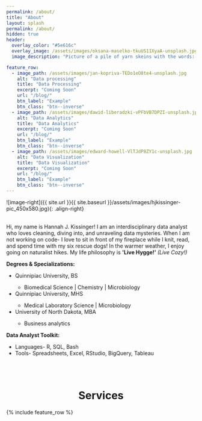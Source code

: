 ```yaml
---
permalink: /about/
title: "About"
layout: splash
permalink: /about/
hidden: true
header:
  overlay_color: "#5e616c"
  overlay_image: /assets/images/oksana-maselko-tkuUS11XyaA-unsplash.jpg
  image_description: "Picture of a pile of yarn skeins with the words: About." 

feature_row:
  - image_path: /assets/images/jan-kopriva-TEDo1eO8te4-unsplash.jpg
    alt: "Data processing"
    title: "Data Processing"
    excerpt: "Coming Soon"
    url: "/blog/"
    btn_label: "Example" 
    btn_class: "btn--inverse"
  - image_path: /assets/images/dawid-liberadzki-vPFbVB7DPZI-unsplash.jpg
    alt: "Data Analytics"
    title: "Data Analytics"
    excerpt: "Coming Soon"
    url: "/blog/"
    btn_label: "Example" 
    btn_class: "btn--inverse"
  - image_path: /assets/images/edward-howell-VlTJdP8ZY1c-unsplash.jpg
    alt: "Data Visualization"
    title: "Data Visualization"
    excerpt: "Coming Soon"
    url: "/blog/"
    btn_label: "Example" 
    btn_class: "btn--inverse"
---
```


![image-right]({{ site.url }}{{ site.baseurl }}/assets/images/hjkissinger-pic_450x580.jpg){: .align-right}

<p><br>Hi, my name is Hannah J. Kissinger!  I am an interdisciplinary data analyst who loves cleaning, diving into, and unraveling data mysteries.  When I am not working on code- I love to sit in front of my fireplace while I knit, read, and spend time with my six rescue dogs!  In the warmer weather, I enjoy going on naturalist hikes. My life philosophy is <strong>'Live Hygge!' </strong><em>(Live Cozy!)</em>
  
<p><strong>Degrees & Specializations:</strong></p>
<ul>
  <li>Quinnipiac University, BS</li>
  <ul>
    <li>Biomedical Science | Chemistry | Microbiology</li>
  </ul>
  <li>Quinnipiac University, MHS</li>
  <ul>
    <li>Medical Laboratory Science | Microbiology</li>
    </ul>
  <li>University of North Dakota, MBA</li>
    <ul>
      <li>Business analytics</li>
    </ul>
</ul>
<p><strong>Data Analyst Toolkit:</strong></p>
<ul>
  <li>Languages- R, SQL, Bash</li>
  <li>Tools- Spreadsheets, Excel, RStudio, BigQuery, Tableau</li>
</ul>
<p><br><br></p>

<h1 style="text-align: center;">Services</h1>
{% include feature_row %}

